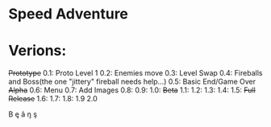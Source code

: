 # Speed Adventure


# Verions:

~~Prototype~~
0.1: Proto Level 1
0.2: Enemies move
0.3: Level Swap
0.4: Fireballs and Boss(the one "jittery" fireball needs help...)
0.5: Basic End/Game Over
~~Alpha~~
0.6: Menu
0.7: Add Images
0.8:
0.9:
1.0:
~~Beta~~
1.1:
1.2:
1.3:
1.4:
1.5:
~~Full Release~~
1.6:
1.7:
1.8:
1.9
2.0










B ę â ŋ ş